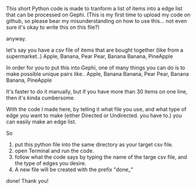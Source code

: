 
This short Python code is made to tranform a list of items into a edge list that can be processed on Gephi.
(This is my first time to upload my code on github, so please bear my misunderstanding on how to use this...
not even sure it's okay to write this on this file?)

anyway.

let's say you have a csv file of items that are bought together (like from a supermarket..)
Apple, Banana, Pear
Pear, Banana
Banana, PineApple

In order for you to put this into Gephi, one of many things you can do is to make possible unique pairs like..
Apple, Banana
Banana, Pear
Pear, Banana
Banana, PineApple

It's faster to do it manually, but if you have more than 30 items on one line, then it's kinda cumbersome.

With the code I made here, by telling it what file you use, and what type of edge you want to make
(either Directed or Undirected. you have to.) you can easily make an edge list. 

So

1. put this python file into the same directory as your target csv file.
2. open Terminal and run the code.
3. follow what the code says by typing the name of the targe csv file, and the type of edges you desire.
4. A new file will be created with the prefix "done_"

done!
Thank you!

